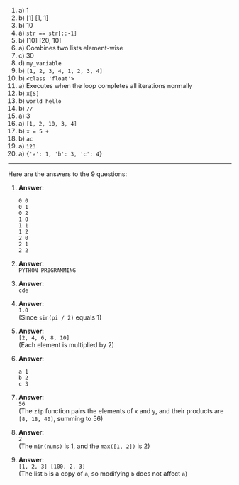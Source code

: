 1. a) 1  
2. b) [1] [1, 1]  
3. b) 10  
4. a) `str == str[::-1]`  
5. b) [10] [20, 10]  
6. a) Combines two lists element-wise  
7. c) 30  
8. d) `my_variable`  
9. b) `[1, 2, 3, 4, 1, 2, 3, 4]`  
10. b) `<class 'float'>`  
11. a) Executes when the loop completes all iterations normally  
12. b) `x[5]`  
13. b) `world hello`  
14. b) `//`  
15. a) 3  
16. a) `[1, 2, 10, 3, 4]`  
17. b) `x = 5 +`  
18. b) `ac`  
19. a) `123`  
20. a) `{'a': 1, 'b': 3, 'c': 4}`

--------------

Here are the answers to the 9 questions:

1. **Answer**:  
   ```
   0 0
   0 1
   0 2
   1 0
   1 1
   1 2
   2 0
   2 1
   2 2
   ```

2. **Answer**:  
   `PYTHON PR0GRAMMING`

3. **Answer**:  
   `cde`

4. **Answer**:  
   `1.0`  
   (Since `sin(pi / 2)` equals 1)

5. **Answer**:  
   `[2, 4, 6, 8, 10]`  
   (Each element is multiplied by 2)

6. **Answer**:  
   ```
   a 1
   b 2
   c 3
   ```

7. **Answer**:  
   `56`  
   (The `zip` function pairs the elements of `x` and `y`, and their products are `[8, 18, 40]`, summing to 56)

8. **Answer**:  
   `2`  
   (The `min(nums)` is 1, and the `max([1, 2])` is 2)

9. **Answer**:  
   `[1, 2, 3] [100, 2, 3]`  
   (The list `b` is a copy of `a`, so modifying `b` does not affect `a`)


